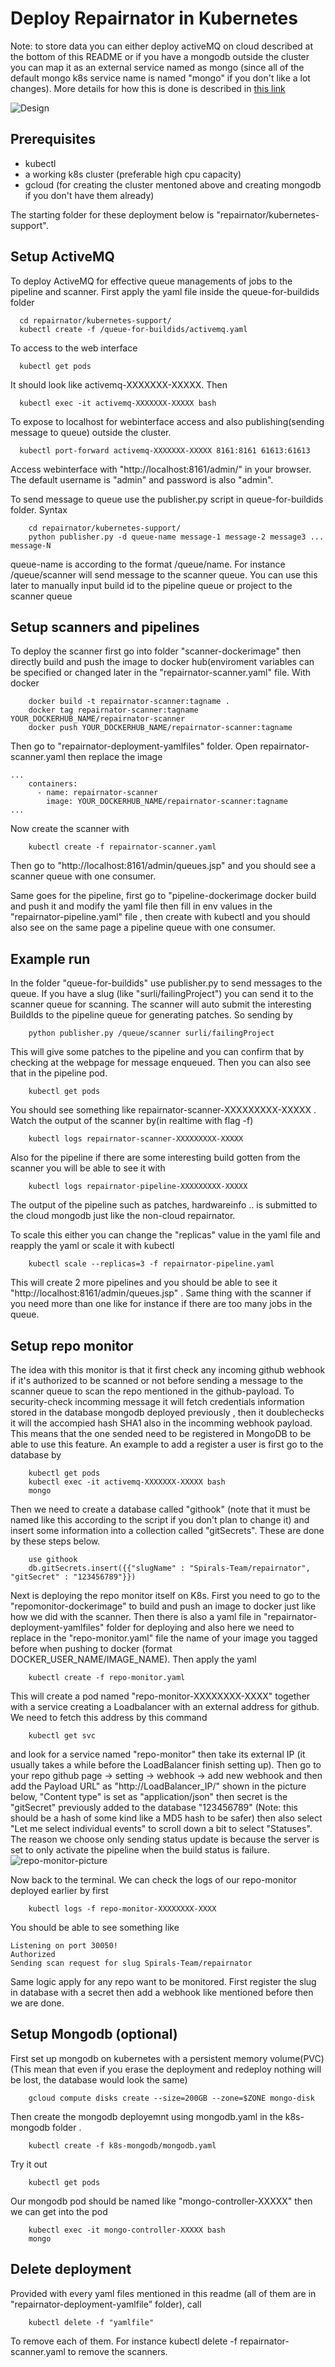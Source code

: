 # Deploy Repairnator in Kubernetes
Note: to store data you can either deploy activeMQ on cloud described at the bottom of this README or if you have a mongodb outside the cluster you can map it as an external service named as mongo (since all of the default mongo k8s service name is named "mongo" if you don't like a lot changes). More details for how this is done is described in [this link](ttps://cloud.google.com/blog/products/gcp/kubernetes-best-practices-mapping-external-services)

![Design](K8sRepairnatorDesign.jpg)

## Prerequisites

* kubectl
* a working k8s cluster (preferable high cpu capacity)
* gcloud (for creating the cluster mentoned above and creating mongodb if you don't have them already)

The starting folder for these deployment below is "repairnator/kubernetes-support".
## Setup ActiveMQ

To deploy ActiveMQ for effective queue managements of jobs to the pipeline and scanner. First apply the yaml file inside the queue-for-buildids folder
```
  cd repairnator/kubernetes-support/
  kubectl create -f /queue-for-buildids/activemq.yaml
```
To access to the web interface
```
  kubectl get pods 
```
It should look like activemq-XXXXXXX-XXXXX. Then 
```
  kubectl exec -it activemq-XXXXXXX-XXXXX bash
```
To expose to localhost for webinterface access and also publishing(sending message to queue) outside the cluster. 
```
  kubectl port-forward activemq-XXXXXXX-XXXXX 8161:8161 61613:61613
```
Access webinterface with "http://localhost:8161/admin/" in your browser. The default username is "admin" and password is also "admin".

To send message to queue use the publisher.py script in queue-for-buildids folder. Syntax
```
	cd repairnator/kubernetes-support/
	python publisher.py -d queue-name message-1 message-2 message3 ... message-N
```

queue-name is according to the format /queue/name. For instance /queue/scanner will send message to the scanner queue.
You can use this later to manually input build id to the pipeline queue or project to the scanner queue

## Setup scanners and pipelines

To deploy the scanner first go into folder "scanner-dockerimage" then directly build and push the image to docker hub(enviroment variables can be specified or changed later in the "repairnator-scanner.yaml" file. With docker 
```
	docker build -t repairnator-scanner:tagname .
	docker tag repairnator-scanner:tagname YOUR_DOCKERHUB_NAME/repairnator-scanner
	docker push YOUR_DOCKERHUB_NAME/repairnator-scanner:tagname
```
Then go to "repairnator-deployment-yamlfiles" folder. Open repairnator-scanner.yaml then replace the image 

```
...
	containers:
      - name: repairnator-scanner
        image: YOUR_DOCKERHUB_NAME/repairnator-scanner:tagname
...
```

Now create the scanner with 
```
	kubectl create -f repairnator-scanner.yaml
```
Then go to "http://localhost:8161/admin/queues.jsp" and you should see a scanner queue with one consumer.

Same goes for the pipeline, first go to "pipeline-dockerimage docker build and push it and modify the yaml file then fill in env values in the "repairnator-pipeline.yaml" file , then create with kubectl and you should also see on the same page a pipeline queue with one consumer.

## Example run
In the folder "queue-for-buildids" use publisher.py to send messages to the queue. If you have a slug (like "surli/failingProject") you can send it to the scanner queue for scanning. The scanner will auto submit the interesting BuildIds to the pipeline queue for generating patches. So sending by
```
	python publisher.py /queue/scanner surli/failingProject
```
This will give some patches to the pipeline and you can confirm that by checking at the webpage for message enqueued. Then you can also see that in the pipeline pod. 
```
	kubectl get pods
```
You should see something like repairnator-scanner-XXXXXXXXX-XXXXX . Watch the output of the scanner by(in realtime with flag -f)
```
	kubectl logs repairnator-scanner-XXXXXXXXX-XXXXX
```
Also for the pipeline if there are some interesting build gotten from the scanner you will be able to see it with 
```
	kubectl logs repairnator-pipeline-XXXXXXXXX-XXXXX
```
The output of the pipeline such as patches, hardwareinfo .. is submitted to the cloud mongodb just like the non-cloud repairnator.

To scale this either you can change the "replicas" value in the yaml file and reapply the yaml or scale it with kubectl
```
	kubectl scale --replicas=3 -f repairnator-pipeline.yaml
```
This will create 2 more pipelines and you should be able to see it "http://localhost:8161/admin/queues.jsp" . Same thing with the scanner if you need more than one like for instance if there are too many jobs in the queue.

## Setup repo monitor
The idea with this monitor is that it first check any incoming github webhook if it's authorized to be scanned or not before sending a message to the scanner queue to scan the repo mentioned in the github-payload. To security-check incomming message it will fetch credentials information stored in the database mongodb deployed previously , then it doublechecks it will the accompied hash SHA1 also in the incomming webhook payload. This means that the one sended need to be registered in MongoDB to be able to use this feature. An example to add a register a user is first go to the database by 
```
	kubectl get pods
	kubectl exec -it activemq-XXXXXXX-XXXXX bash
	mongo
```
Then we need to create a database called "githook" (note that it must be named like this according to the script if you don't plan to change it) and insert some information into a collection called "gitSecrets". These are done by these steps below.
```
	use githook
	db.gitSecrets.insert({{"slugName" : "Spirals-Team/repairnator", "gitSecret" : "123456789"}})
```
Next is deploying the repo monitor itself on K8s. First you need to go to the "repomonitor-dockerimage" to build and push an image to docker just like how we did with the scanner. Then there is also a yaml file in "repairnator-deployment-yamlfiles" folder for deploying and also here we need to replace in the "repo-monitor.yaml" file the name of your image you tagged before when pushing to docker (format DOCKER_USER_NAME/IMAGE_NAME). Then apply the yaml 
```
	kubectl create -f repo-monitor.yaml
```
This will create a pod named "repo-monitor-XXXXXXXX-XXXX" together with a service creating a Loadbalancer with an external address for github. We need to fetch this address by this command 
```
	kubectl get svc 
```
and look for a service named "repo-monitor" then take its external IP (it usually takes a while before the LoadBalancer finish setting up).
Then go to your repo github page -> setting -> webhook -> add new webhook and then add the Payload URL" as "http://LoadBalancer_IP/" shown in the picture below, "Content type" is set as "application/json" then secret is the "gitSecret" previously added to the database "123456789" (Note: this should be a hash of some kind like a MD5 hash to be safer) then also select "Let me select individual events" to scroll down a bit to select "Statuses". The reason we choose only sending status update is because the server is set to only activate the pipeline when the build status is failure.
![repo-monitor-picture](repo-monitor-example.png)

Now back to the terminal. We can check the logs of our repo-monitor deployed earlier by first 
```
	kubectl logs -f repo-monitor-XXXXXXXX-XXXX
```
You should be able to see something like
```
Listening on port 30050!
Authorized
Sending scan request for slug Spirals-Team/repairnator
```
Same logic apply for any repo want to be monitored. First register the slug in database with a secret then add a webhook like mentioned before then we are done. 


## Setup Mongodb (optional)

First set up mongodb on kubernetes with a persistent memory volume(PVC)(This mean that even if you erase the deployment and redeploy nothing will be lost, the database would look the same)

```
	gcloud compute disks create --size=200GB --zone=$ZONE mongo-disk
```
Then create the mongodb deployemnt using mongodb.yaml in the k8s-mongodb folder .

```
	kubectl create -f k8s-mongodb/mongodb.yaml
```
Try it out
```
	kubectl get pods 
```
Our mongodb pod should be named like "mongo-controller-XXXXX" then we can get into the pod 
```
	kubectl exec -it mongo-controller-XXXXX bash
	mongo
```


## Delete deployment
Provided with every yaml files mentioned in this readme (all of them are in "repairnator-deployment-yamlfile" folder), call 
```
	kubectl delete -f "yamlfile" 
```
To remove each of them. For instance kubectl delete -f repairnator-scanner.yaml to remove the scanners. 


















